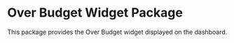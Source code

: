 # Over Budget Widget Package

This package provides the Over Budget widget displayed on the dashboard.
